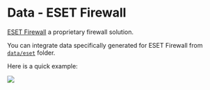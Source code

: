 # Data - ESET Firewall

[ESET Firewall](https://www.eset.com/us/firewall/) a proprietary firewall solution.

You can integrate data specifically generated for ESET Firewall from [`data/eset`](../../data/eset) folder.

Here is a quick example:

![](../.res/data/eset/eset-firewall-20200123.png)
